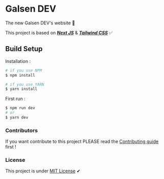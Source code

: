 # Galsen DEV

The new Galsen DEV's website 🎉

This project is based on **_[Next JS](https://nextjs.org)_** & **_[Tailwind CSS](https://tailwindcss.com)_** ✅

## Build Setup

Installation :

```bash
# if you use NPM
$ npm install

# if you use YARN
$ yarn install
```

First run :

```bash
$ npm run dev
# or
$ yarn dev
```

### Contributors

If you want contribute to this project PLEASE read the [Contributing guide](CONTRIBUTING.md) first !

### License

This project is under [MIT License](LICENSE.md) ✔
